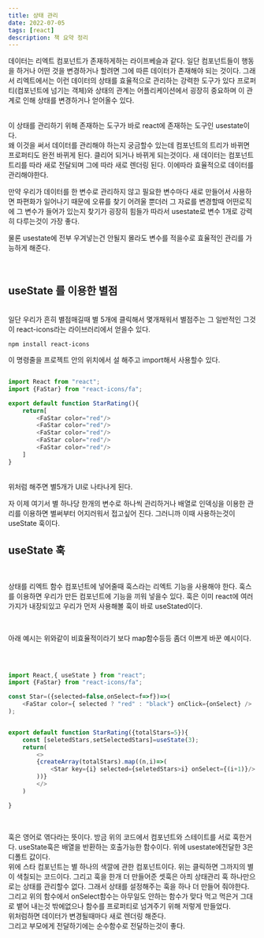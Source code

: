 ```yaml
---
title: 상태 관리
date: 2022-07-05
tags: [react]
description: 책 요약 정리
---
```


데이터는 리엑트 컴포넌트가 존재하게하는 라이프베슬과 같다. 일단 컴포넌트들이 행동을 하거나
어떤 것을 변경하거나 할려면 그에 따른 데이터가 존재해야 되는 것이다.
그래서 리엑트에서는 이런 데이터의 상태를 효율적으로 관리하는 강력한 도구가 있다
프로퍼티(컴포넌트에 넘기는 객체)와 상태의 관계는 어플리케이션에서 굉장히 중요하며
이 관계로 인해 상태를 변경하거나 얻어올수 있다.

</br>
이 상태를 관리하기 위해 존재하는 도구가 바로 react에 존재하는 도구인 usestate이다.
</br>
왜 이것을 써서 데이터를 관리해야 하는지 궁금할수 있는데 컴포넌트의 트리가 바뀌면 
프로퍼티도 완전 바뀌게 된다. 클리어 되거나 바뀌게 되는것이다. 새 데이터는 컴포넌트 트리를 
따라 새로 전달되며 그에 따라 새로 렌더링 된다. 이에따라 효율적으로 데이터를 관리해야한다.
</br>

만약 우리가 데이터를 한 변수로 관리하지 않고 필요한 변수마다 새로 만들어서 사용하면 파편화가
일어나기 때문에 오류를 찾기 어려울 뿐더러 그 자료를 변경할때 어떤로직에 그 변수가 들어가 있는지
찾기가 굉장히 힘들가 따라서 usestate로 변수 1개로 강력히 다루는것이 가장 좋다.
</br>

물론 usestate에 전부 우겨넣는건 안될지 몰라도 변수를 적을수로 효율적인 관리를
가능하게 해준다.

</br>

## useState 를 이용한 별점

</br>
일단 우리가 흔히 별점매길때 별 5개에 클릭해서 몇개채워서 별점주는 그 일반적인 그것이
react-icons라는 라이브러리에서 얻을수 있다.

```
npm install react-icons
```

이 명령줄을 프로젝트 안의 위치에서 설 해주고 import해서 사용할수 있다.

```javascript

import React from "react";
import {FaStar} from "react-icons/fa";

export default function StarRating(){
    return[
        <FaStar color="red"/>
        <FaStar color="red"/>
        <FaStar color="red"/>
        <FaStar color="red"/>
        <FaStar color="red"/>
    ]
}

```
</br>
위처럼 해주면 별5개가 UI로 나타나게 된다.

자 이제 여기서 별 하나당 한개의 변수로 하나씩 관리하거나 배열로 인덱싱을 이용한 관리를
이용하면 별써부터 어지러워서 접고싶어 진다.
그러니까 이때 사용하는것이 useState 훅이다.

## useState 훅

</br>

상태를 리엑트 함수 컴포넌트에 넣어줄때 훅스라는 리엑트 기능을 사용해야 한다.
훅스를 이용하면 우리가 만든 컴포넌트에 기능을 끼워 넣을수 있다.
훅은 이미 react에 여러가지가 내장되있고 우리가 먼저 사용해볼 훅이 바로 useStated이다.

</br>

아래 예시는 위와같이 비효율적이라기 보다 map함수등등 좀더 이쁘게 바꾼 예시이다.

</br>

```javascript

import React,{ useState } from "react";
import {FaStar} from "react-icons/fa";

const Star=({selected=false,onSelect=f=>f})=>(
    <FaStar color={ selected ? "red" : "black"} onClick={onSelect} />
);


export default function StarRating({totalStars=5}){
    const [seletedStars,setSelectedStars]=useState(3);
    return(
        <>
        {createArray(totalStars).map((n,i)=>(
            <Star key={i} selected={seletedStars>i} onSelect={(i+1)}/>
        ))}
        </>
    )

}

```
</br>

훅은 영어로 엮다라는 뜻이다. 방금 위의 코드에서 컴포넌트와 스테이트를 서로 훅한거다.
useState훅은 배열을 반환하는 호출가능한 함수이다.
위에 usestate에전달한 3은 디폴트 값이다.
</br>
위에 스타 컴포넌트는 별 하나의 색깔에 관한 컴포넌트이다.
위는 클릭하면 그까지의 별이 색칠되는 코드이다.
그리고 훅을 한개 더 만들어준 셋훅은 아픠 상태관리 훅 하나만으로는 상태를 관리할수 없다.
그래서 상태를 설정해주는 훅을 하나 더 만들어 줘야한다.
</br>
그리고 위의 함수에서 onSelect함수는 아무일도 안하는 함수가 맞다 먹고 먹은거 그대로 뱉어
내는것 밖에없으나 함수를 프로퍼티로 넘겨주기 위해 저렇게 만들었다.
</br>
위처럼하면 데이터가 변경될때마다 새로 렌더링 해준다.
</br>
그리고 부모에게 전달하기에는 순수함수로 전달하는것이 좋다.